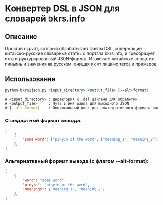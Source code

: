 # Конвертер DSL в JSON для словарей bkrs.info

## Описание

Простой скрипт, который обрабатывает файлы DSL, содержащие китайско-русские словарные статьи с портала bkrs.info, и преобразует их в структурированный JSON-формат. Извлекает китайские слова, их пиньинь и значения на русском, очищая их от лишних тегов и примеров.

## Использование

```cmd
python bkrs2json.py <input_directory> <output_file> [--alt-format]

# <input_directory> : Директория с .dsl файлами для обработки
# <output_file>     : Путь и имя файла для выходного JSON
# [--alt-format]    : Опциональный флаг для альтернативного формата вывода
```

### Стандартный формат вывода:

```json
[
    {
        "some word": ["pinyin of the word", ["meaning_1", "meaning_2"]]
    },
]
```
### Альтернативный формат вывода (с флагом --alt-format):
```json
[
    {
        "word": "some word",
        "pinyin": "pinyin of the word",
        "meanings": ["meaning_1", "meaning_2"]
    },
]
```
